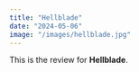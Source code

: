 ```yaml
---
title: "Hellblade"
date: "2024-05-06"
image: "/images/hellblade.jpg"
---
```


This is the review for __Hellblade__.